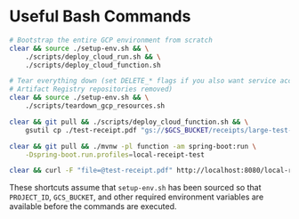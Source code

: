 # Useful Bash Commands

```bash
# Bootstrap the entire GCP environment from scratch
clear && source ./setup-env.sh && \
    ./scripts/deploy_cloud_run.sh && \
    ./scripts/deploy_cloud_function.sh

# Tear everything down (set DELETE_* flags if you also want service accounts or
# Artifact Registry repositories removed)
clear && source ./setup-env.sh && \
    ./scripts/teardown_gcp_resources.sh

clear && git pull && ./scripts/deploy_cloud_function.sh && \
    gsutil cp ./test-receipt.pdf "gs://$GCS_BUCKET/receipts/large-test-receipt.pdf"

clear && git pull && ./mvnw -pl function -am spring-boot:run \
    -Dspring-boot.run.profiles=local-receipt-test

clear && curl -F "file=@test-receipt.pdf" http://localhost:8080/local-receipts/parse | jq
```

These shortcuts assume that `setup-env.sh` has been sourced so that `PROJECT_ID`,
`GCS_BUCKET`, and other required environment variables are available before the
commands are executed.
